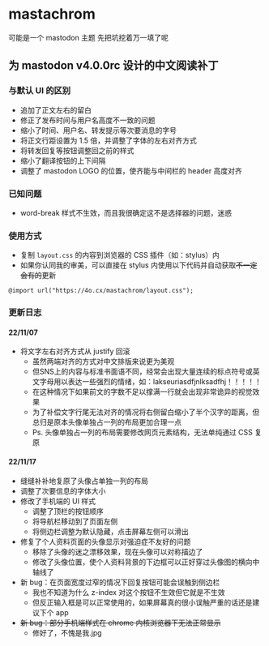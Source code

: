 # mastachrom

可能是一个 mastodon 主题
先把坑挖着万一填了呢

## 为 mastodon v4.0.0rc 设计的中文阅读补丁

### 与默认 UI 的区别

- 追加了正文左右的留白
- 修正了发布时间与用户名高度不一致的问题
- 缩小了时间、用户名、转发提示等次要消息的字号
- 将正文行距设置为 1.5 倍，并调整了字体的左右对齐方式
- 将转发回复等按钮调整回之前的样式
- 缩小了翻译按钮的上下间隔
- 调整了 mastodon LOGO 的位置，使齐能与中间栏的 header 高度对齐

### 已知问题

- word-break 样式不生效，而且我很确定这不是选择器的问题，迷惑

### 使用方式

- 复制 `layout.css` 的内容到浏览器的 CSS 插件（如：stylus）内
- 如果你认同我的审美，可以直接在 stylus 内使用以下代码并自动获取~~不一定会有的~~更新

```
@import url("https://4o.cx/mastachrom/layout.css");
```

### 更新日志

#### 22/11/07

- 将文字左右对齐方式从 justify 回滚
	- 虽然两端对齐的方式对中文排版来说更为美观
	- 但SNS上的内容与标准书面语不同，经常会出现大量连续的标点符号或英文字母用以表达一些强烈的情绪，如：lakseuriasdfjnlksadfhj！！！！！
	- 在这种情况下如果前文的字数不足以撑满一行就会出现非常诡异的视觉效果
	- 为了补偿文字行尾无法对齐的情况将右侧留白缩小了半个汉字的距离，但总归是原本头像单独占一列的布局更加合理一点
	- Ps. 头像单独占一列的布局需要修改网页元素结构，无法单纯通过 CSS 复原

#### 22/11/17 

- 缝缝补补地复原了头像占单独一列的布局
- 调整了次要信息的字体大小
- 修改了手机端的 UI 样式
	- 调整了顶栏的按钮顺序
	- 将导航栏移动到了页面左侧
	- 将侧边栏调整为默认隐藏，点击屏幕左侧可以滑出
- 修复了个人资料页面的头像显示对强迫症不友好的问题
	- 移除了头像的迷之漂移效果，现在头像可以对称描边了
	- 修改了头像位置，使个人资料背景的下边框可以正好穿过头像图的横向中轴线了
- 新 bug：在页面宽度过窄的情况下回复按钮可能会误触到侧边栏
	- 我也不知道为什么 z-index 对这个按钮不生效但它就是不生效
	- 但反正输入框是可以正常使用的，如果屏幕真的很小误触严重的话还是建议下个 app
- ~~新 bug：部分手机端样式在 chrome 内核浏览器下无法正常显示~~
	- 修好了，不愧是我.jpg